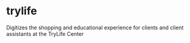 # trylife
Digitizes the shopping and educational experience for clients and client assistants at the TryLife Center

